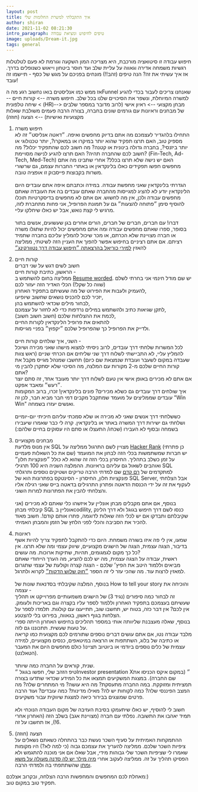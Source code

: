 ```yaml
---
layout: post
title: איך התקבלתי למשרת החלומות שלי
author: shiran
date: 2021-11-02 08:21:30
intro_paragraph: טיפים לחיפוש ומציאת עבודה
image: uploads/Dream-it.jpg
tags: general
---
```

חיפוש עבודה זו סיטואציה מורכבת, היא מצריכה המון השקעה וגורמת לא פעם לטלטלות רגשיות משמחה אדירה וגאווה על עליית שלב ועד חוסר ביטחון וייאוש כשנופלים בדרך. אז איך עשיתי את זה? הנה טיפים (זהב!!) מונחים בפניכם על מגש של כסף - תיישמו זה עובד!<br>

אז ממש כמו אנליסטים בואו נחשוב רגע מה הFunnel שאנחנו צריכים לעבור בכדי להגיע למשרה המיוחלת, ונשפר את הסיכויים שלנו בכל שלב.
חיפוש משרה --> קורות חיים --> שיחה טלפונית (HR)--> מבחן מקצועי --> ראיון אישי (לרוב מדובר במספר שלבים של מבחנים וראיונות עם גורמים שונים בחברה, בצורה הרבה פעמים משולבת שאלות מקצועיות ואישיות) --> הצעה (חוזה)<br>

1. חיפוש משרה<br>
התחילו בלהגדיר לעצמכם מה אתם בדיוק מחפשים ואיפה. ״דאטה אנליסט״ זה לא מספיק טוב, האם תרצו תפקיד שהוא יותר במיקרו או במאקרו?, יותר טכנולוגי או יותר ביזנסי?, בחברה גדולה בינונית או קטנה? מה חשוב לכם שהתפקיד יכלול? מה חשוב לכם שהחברה תהיה? האם תרצו להגיע לנישה מסויימת? (Fin-Tech, Ad-Tech, Med-Tech) האם יש נישה שלא תרצו בכלל? אחרי שתבינו מה אתם מחפשים חפשו תפקידים כאלו בלינקדאין או באתרי החברות עצמם, גם שרשורי משרות בקבוצות פייסבוק זו אופציה טובה. 
<br><br> הגדרתי בלינקדאין שאני מחפשת עבודה. במידה וכתבתם איפה אתם עובדים היום הלינקדאין יודע לא להציג למגייסות מהחברה שאתם עובדים בה את העובדה שאתם מחפשים עבודה ולכן, אין מה לחשוש. אם אתם לא מחפשים בדיסקרטיות תוכלו להוסיף סימן ״פתוחה להצעות״ גם על תמונת הפרופיל, אני פחות מתחברת לזה, מרגיש לי קצת נואש, אבל יש כאלו שיחלקו עליי.<br><br>דברו! עם חברים, חברים של חברים, הורים אחרים בגן שעשועים, אנשים בתור בסופר, ספרו שאתם מחפשים עבודה ומה אתם מחפשים יכול להיות שתגלו משרה או חברה מצויינת שלא הכרתם, או מכר שיכול להמליץ עליכם בחברה שתמיד רציתם. אם אתם רציניים בחיפוש אפשר להפוך את העניין הזה לשיטתי, ממליצה להאזין [למירי כוריאל בהרצאתה ״חיפוש עבודה דרך נטוורקינג״](https://www.youtube.com/watch?v=FkJY74h4Jzs&t=9s&ab_channel=WixEngineeringTechTalks) 


2. קורות חיים <br>
חשוב לשים דגש על שני דברים <br>
הראשון, כתיבת קורות חיים - <br>
ממליצה בחום להשתמש ב [Resume worded](https://resumeworded.com/first-login-home.php). יש שם מודל חינמי אני בחרתי לשלם (שׁווה כל שקל!) הכלי האדיר הזה יעזור לכם <br>
להעמיק ולעבות את הפירוט של מה שעשיתם בתפקיד האחרון, <br>
יזכיר לכם להכניס נושאים שחשוב שיופיעו, <br>
לבחור מילים שכדאי להשתמש בהן, <br>
לתקן שגיאות כתיב ולהשתמש במילים נרדפות כדי לא לחזור על עצמכם,<br>
לכמת את ההצלחות שלכם (חשוב חשוב חשוב),<br>
להתאים את פרופיל הלינקדאין לקורות החיים <br>
ולדייק את הפרופיל כך שהפרופיל שלכם ״יקפוץ״ בפניי מגייסות.<br><br>השני, איך שולחים קורות חיים - <br>
לכל המשרות שלחתי דרך עובדים, לרוב ניסיתי למצוא מישהו שאני מכירה ושיוכל להמליץ עליי, לא התביישתי לשלוח דרך שני שליחים אם הכרתי שניים (ראש צוות שעבדה במקום לשעבר ועובדת שנמצאת שם כיום) תחשבו שמנהל מגייס מקבל את קורות החיים שלכם מ-2 מקורות עם המלצה, מה הסיכוי שלא יסתקרן להבין מי אתם?<br>
אם אתם לא מכירים באופן אישי אין טעם לשלוח דרך יותר מעובד אחד, זה סתם יוצר ״רעש״ ומאבד אפקט. <br>
איך שולחים דרך עובדים גם כשלא מכירים? פונים בלינקדאין! זכרו, ברוב המקומות עובדים שממליצים על מועמד שמתקבל מקבים דמי חבר מביא חבר, לכן זה "Win Win" ואנשים יעזרו בשמחה.<br><br>כששלחתי דרך אנשים שאני לא מכירה או שלא סמכתי עליהם חיכיתי יום-יומיים ושלחתי גם ישירות דרך המשרה באתר או בלינקדאין. קרה לי כבר שאמרו שיעבירו בשמחה ובסוף לא העבירו (שכחו/ התעצלו או סתם היו עסוקים בחיים שלהם:)

3. מבחנים מקצועיים<br>
אין מנוס מלדעת SQL מצויין לשם התרגול ממליצה על [Hacker Rank](https://www.hackerrank.com/domains/sql?filters%5Bdifficulty%5D%5B%5D=medium&filters%5Bdifficulty%5D%5B%5D=hard) (כן פתרתי שם את כל השאלות פעמיים) יש חברות שמשתמשות בכלי הזה לבחון את המועמד על זמן כשלב בתהליך. החיסרון בכלי הזה זה שהוא לא כולל ״פונקציות חלון״ ואוהבים לשאול גם עליהם בראיונות. ההמלצה השניה היא 100 תרגילי SQL למתקדמים של [רם קדם](https://ramkedem.com/sql-%D7%9E%D7%AA%D7%A7%D7%93%D7%9D/sql-%D7%9E%D7%AA%D7%A7%D7%93%D7%9D-%D7%92%D7%A8%D7%A1%D7%AA-%D7%90%D7%95%D7%A0%D7%9C%D7%99%D7%99%D7%9F/) שם למדתי הרבה טריקים ושטיקים נוספים ותרגלתי פונקציות חלון, החיסרון -  הסינטקס בפתרונות הוא של SQL Server, אבל הצלחתי לעקוף את זה על ידי הכנסת הדאטה ופתרון התרגילים בדאטה בייס שאני רגילה אליו והצלחתי להבין את הפתרונות למרות השוני.<br><br> בנוסף, אם אתם מקבלים מבחן אונליין על איזשהו כלי שאתם לא מכירים (אני קיבלתי מבחן SQL אונליין בcodility, כנסו לשם דרך חיפוש בגוגל ולא דרך הלינק שקיבלתם ותבדקו אם יש לכלי הזה שאלות לדוגמה, פתרו אותם קודם!. חשוב מאוד להכיר את הסביבה והכלי לפני הלחץ של הזמן והמבחן האמיתי.

4. ראיונות<br>
שמעו, אין לי פה איזו בשורה משמחת. היום כדי להתקבל לתפקיד צריך להיות אשף בדיבור, הצגה עצמית, הצגה של הישגים מקצועיים, שיווק עצמי ומה שלא תרצו. אין כל כך מקום לגמגומים, תהיות, שתיקות ארוכות. מה עושים?<br>
ראשית, עבודה על הצגה עצמית, מה יש לכם להציע, מה הערך הייחודי שאתם מביאים וללמוד היטב את הפיץ׳ שלכם - הצגה קצרה וקולעת של עצמי שתגרום למאזין לרצות עוד. מה שהכי עזר לי זה הספר [״חוק שלוש הדקות״](https://www.e-vrit.co.il/Product/18493/%D7%97%D7%95%D7%A7_%D7%A9%D7%9C%D7%95%D7%A9_%D7%94%D7%93%D7%A7%D7%95%D7%AA) לקרוא ולתרגל. <br><br>בנוסף, המלצה שקיבלתי בסדנאות שונות של How to tell your story והוכיחה את עצמה - <br>
זה לבחור כמה סיפורים (נגיד 3) של הישגים משמעותיים מפרוייקט או תהליך שעשיתם בעצמכם בתפקיד האחרון וללמוד לספר עליו בקצרה וגם באריכות ולעומק. אין לכם? אין דבר כזה, בטוח יש, תחשבו שוב, תתייעצו עם קולגות. תלמדו לספר על הצלחות בגוף ראשון, בגאווה, בפירוט בלי להצטנע.<br>
בנוסף, שאלה מעצבנת שליוותה אותי במספר תהליכים בחיפוש האחרון הייתה ספרי על טעות שעשית. תתכוננו גם לזה.<br>
מלבד עבודה נטו, אם אתם עושים דברים נוספים שתורמים לכם מקצועית כמו קריאה או כתיבה של בלוג, השתתפות או הרצאה במיטאפים, כנסים מקצועיים, למידה עצמית של כלים נוספים ביודמי או ביוטיוב תציינו! כולם מחפשים היום את המעבר (הטאלנט).<br><br>
שנית, קוראים על החברה כמה שיותר.<br>
טיפ הזהב שלי, חפשו בגוגל ״Investor presentation X״ (במקום איקס הכניסו את שם החברה). במצגת המשקיעים תמצאו את כל המידע שכדאי שתדעו בצורה תמציתית ומזוקקת. במה החברה מתעסקת? מה היא עושה? מי המתחרים שלה? מה המצב הפיננסי שלה? כמה לקוחות יש לה? מאילו מדינות? כמה עובדים? ועוד הרבה פרטים שמוצגים בבירור כיאה למצגת שיווקית עבור משקיעים.<br><br>
חשוב לי להוסיף, יש כאלו שיתעמקו בסיבת העזיבה של מקום העבודה הנוכחי ולא תמיד יאהבו את התשובה. נפלתי עם חברה (מצויינת אגב) בשלב הזה (האחרון אחרי 6!), אז תחשבו על זה.

6. הצעה (חוזה)<br>
ההתמקחות האמיתית על סעיף השכר נעשת כבר בהתחלה כשאתם נשאלים על ציפיות השכר שלכם. ממליצה להעריך את עצמכם גבוה (כי למה לא?) היו מקומות שאמרו לי שציפיות השכר שלי גבוהות מידי, אבל שאלו אם אני מוכנה להתגמש ולא הפסיקו תהליך על זה. ממליצה לעקוב אחרי [מיה מילר יש לה סדנה מעולה על משא ומתן](http://join.mayamiller.me/salarynegotiation) שהשתתפתי בה ולמדתי הרבה.

מאחלת לכם המחפשים והמחפשות הרבה הצלחה, ובקרוב אצלכם:) <br>
תפקיד טוב במקום טוב.
